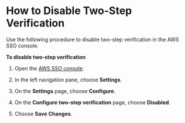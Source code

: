 # How to Disable Two\-Step Verification<a name="how-to-disable-two-step"></a>

Use the following procedure to disable two\-step verification in the AWS SSO console\.

**To disable two\-step verification**

1. Open the [AWS SSO console](https://console.aws.amazon.com/singlesignon)\.

1. In the left navigation pane, choose **Settings**\.

1. On the **Settings** page, choose **Configure**\.

1. On the **Configure two\-step verification** page, choose **Disabled**\.

1. Choose **Save Changes**\.